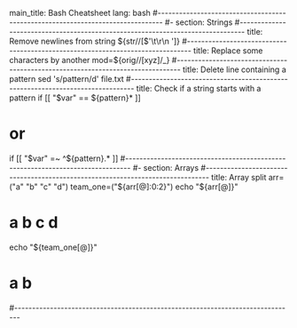main_title: Bash Cheatsheet
lang: bash
#-------------------------------------------------------------------------------
#- section: Strings
#-------------------------------------------------------------------------------
title: Remove newlines from string
${str//[$'\t\r\n ']} 
#-------------------------------------------------------------------------------
title: Replace some characters by another
mod=${orig//[xyz]/_}
#-------------------------------------------------------------------------------
title: Delete line containing a pattern
sed 's/pattern/d' file.txt
#-------------------------------------------------------------------------------
title: Check if a string starts with a pattern
if [[ "$var" == ${pattern}* ]]
# or
if [[ "$var" =~ ^${pattern}.* ]]
#-------------------------------------------------------------------------------
#- section: Arrays
#-------------------------------------------------------------------------------
title: Array split
arr=("a" "b" "c" "d")
team_one=("${arr[@]:0:2}")
echo "${arr[@]}"
# a b c d
echo "${team_one[@]}"
# a b

#-------------------------------------------------------------------------------
